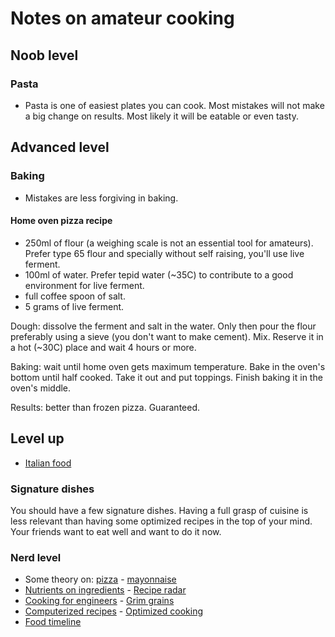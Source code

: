 # Notes on amateur cooking

## Noob level

### Pasta

- Pasta is one of easiest plates you can cook. Most mistakes will not make a big change on results. Most likely it will be eatable or even tasty.

## Advanced level

### Baking

- Mistakes are less forgiving in baking.

#### Home oven pizza recipe

- 250ml of flour (a weighing scale is not an essential tool for amateurs). Prefer type 65 flour and specially without self raising, you'll use live ferment. 
- 100ml of water. Prefer tepid water (~35C) to contribute to a good environment for live ferment.
- full coffee spoon of salt.  
- 5 grams of live ferment.

Dough: dissolve the ferment and salt in the water. Only then pour the flour preferably using a sieve (you don't want to make cement). Mix. Reserve it in a hot (~30C) place and wait 4 hours or more.

Baking: wait until home oven gets maximum temperature. Bake in the oven's bottom until half cooked. Take it out and put toppings. Finish baking it in the oven's middle.

Results: better than frozen pizza. Guaranteed.

## Level up

- [Italian food](https://www.youtube.com/c/StefanoBarbatoChef/videos)

### Signature dishes

You should have a few signature dishes. Having a full grasp of cuisine is less relevant than having some optimized recipes in the top of your mind. Your friends want to eat well and want to do it now.

### Nerd level

- Some theory on: [pizza](http://www.varasanos.com/PizzaRecipe.htm) - [mayonnaise](http://lup.lub.lu.se/luur/download?func=downloadFile&recordOId=8916120&fileOId=8916126)
- [Nutrients on ingredients](https://ryanatkn.github.io/nutrients-per-calorie/#/compare) - [Recipe radar](https://www.reciperadar.com/)
- [Cooking for engineers](http://www.cookingforengineers.com) - [Grim grains](https://grimgrains.com)
- [Computerized recipes](https://web.archive.org/web/20021105191447/http://anthus.com/Recipes/CompCook.html) - [Optimized cooking](https://web.archive.org/web/20170420110020/http://www.matthewwettergreen.com/2010/01/05/how-to-cook-like-an-engineer)
- [Food timeline](https://foodtimeline.org)

<!--
## Appendix: my receipts

- esparguete c molho abacate e iogurte grego | salmao com feijão preto e variações | bacalhau bras | pizza
- mousse - salame chocolate e variações | bolo laranja - tatin e variaçoes | tarte pastel nata
- portuguese style snails
- mae: frango c arroz, bolachas gengibre
- piquenique: panados, salada grao, chouriço assado, couve + molho iogurte / sobremesa: crepes c doce, salame choc
- Basics: Carbonara pasta | Tuna pasta

RECIPES TO TRY: Green Chile & Goat Cheese Dip + Zucchini Fries + Lemon-drop Chicken Wings
-->